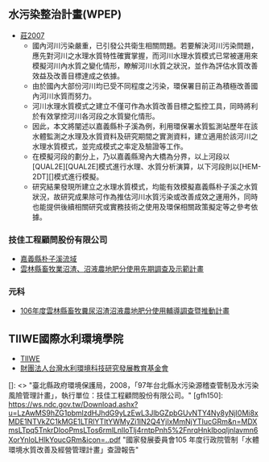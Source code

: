 
## 水污染整治計畫(WPEP)
- [莊2007][莊2007]
  - 國內河川污染嚴重，已引發公共衛生相關問題。若要解決河川污染問題，應先對河川之水理水質特性確實掌握，而河川水理水質模式已常被運用來模擬河川內水質之變化情形，瞭解河川水質之狀況，並作為評估水質改善效益及改善目標達成之依據。
  - 由於國內大部份河川均已受不同程度之污染，環保署目前正為積極改善國內河川水質而努力。
  - 河川水理水質模式之建立不僅可作為水質改善目標之監控工具，同時將利於有效掌控河川各河段之水質變化情形。
  - 因此，本文將闡述以嘉義縣朴子溪為例，利用環保署水質監測站歷年在該水體監測之水理及水質資料及研究期間之實測資料，建立適用於該河川之水理水質模式，並完成模式之率定及驗證等工作。
  - 在模擬河段的劃分上，乃以嘉義縣灣內大橋為分界，以上河段以[QUAL2E][QUAL2E]模式進行水理、水質分析演算，以下河段則以[HEM-2DT][]模式進行模擬。
  - 研究結果發現所建立之水理水質模式，均能有效模擬嘉義縣朴子溪之水質狀況，故研究成果除可作為推估河川水質污染或改善成效之運用外，同時也能提供後續相關研究或實務技術之使用及環保相關政策擬定等之參考依據。
### 技佳工程顧問股份有限公司 
- [嘉義縣朴子溪流域][jiayi_icmp]
- [雲林縣畜牧業沼渣、沼液農地肥分使用先期調查及示範計畫](https://www.ylepb.gov.tw/form/index-1.asp?Parser=3,5,114,113,,,4746,1205,,,4)

### 元科
- [106年度雲林縣畜牧糞尿沼渣沼液農地肥分使用輔導調查暨推動計畫](https://www.ylepb.gov.tw/form/index-1.asp?Parser=3,5,114,113,,,4753,1206,,,4)

## TIIWE國際水利環境學院
- [TIIWE](https://www.youtube.com/channel/UC2DzYELAGLrHa4Hb7ZV_0Qg/featured)
- [財團法人台灣水利環境科技研究發展教育基金會](https://www.meettaiwan.com/zh_TW/supplier/S201800200/財團法人台灣水利環境科技研究發展教育基金會.html)


[jiayi_icmp]: <https://icmp-ws.chiayi.gov.tw/Download.ashx?u=LzAwMS9VcGxvYWQvMzk5L1JlbEZpbGUvOTY2Ni8zNzgzMTcvMjAwODAxMzExNTU3MjYwLnBkZg%3D%3D&n=MjAwODAxMzExNTU3MjYwLnBkZg%3D%3D&icon=..pdf> "中華民國九十四年一月嘉義市牛稠溪(朴子溪水系)流域水污染整治計畫牛稠溪(朴子溪水系)河川水質改善評估規劃工作及管制計畫牛稠溪(朴子溪水系)河川水質改善評估規劃工作及管制計畫，技佳工程顧問有限公司執行"
[莊2007]: <http://lawdata.com.tw/tw/detail.aspx?no=245758> "莊德豐、劉明全、葉安晉、陳佩足(2007)水理水質模式於嘉義縣朴子溪流域之建立及運用"
[WAMguide]: <https://www.epa.gov.tw/DisplayFile.aspx?FileID=4D09EB08160A61B4&P=b53bcd3a-e02e-4bd3-8dbe-4e15c2120340> "行政院環保署環境影響評估河川水質評估模式技術規範"
[吳2013]: <https://www.airitietds.com/ETDS/Home/Detail/U0046-1007201312533500> "吳佩倩(2013)應用QUAL2K模式探討得子口溪主要污染河段削減策略對水質之影響"
[]: <> "臺北縣政府環境保護局，2008，「97年台北縣水污染源稽查管制及水污染風險管理計畫」，執行單位：技佳工程顧問股份有限公司。"
[gfh150]: <https://ws.ndc.gov.tw/Download.ashx?u=LzAwMS9hZG1pbmlzdHJhdG9yLzEwL3JlbGZpbGUvNTY4Ny8yNjI0Mi8xMDE1NTVkZC1kMGE1LTRlYTItYWMyZi1lN2Q4YjIxMmNjYTIucGRm&n=MDXmsLTpq5TnkrDlooPmsLTos6rmlLnlloTlj4rntpPnh5%2FnrqHnkIboqIjnlavmn6XorYnloLHlkYoucGRm&icon=..pdf> "國家發展委員會105 年度行政院管制「水體環境水質改善及經營管理計畫」查證報告"